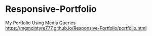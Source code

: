 # Responsive-Portfolio
My Portfolio Using Media Queries
https://mgmcintyre777.github.io/Responsive-Portfolio/portfolio.html
